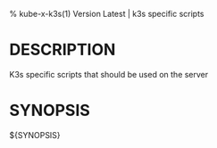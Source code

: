 % kube-x-k3s(1) Version Latest | k3s specific scripts
# DESCRIPTION


K3s specific scripts that should be used on the server


# SYNOPSIS

${SYNOPSIS}

